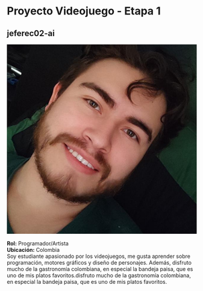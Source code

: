 # Proyecto Videojuego - Etapa 1

## jeferec02-ai
![Foto](yo.jpg) 

**Rol:** Programador/Artista  
**Ubicación:** Colombia  
Soy estudiante apasionado por los videojuegos, me gusta aprender sobre programación, motores gráficos y diseño de personajes. Además, disfruto mucho de la gastronomía colombiana, en especial la bandeja paisa, que es uno de mis platos favoritos.disfruto mucho de la gastronomía colombiana, en especial la bandeja paisa, que es uno de mis platos favoritos.